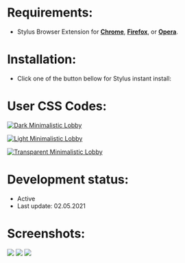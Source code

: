 # Requirements:
 - Stylus Browser Extension for [**Chrome**](https://chrome.google.com/webstore/detail/stylus/clngdbkpkpeebahjckkjfobafhncgmne), [**Firefox**](https://addons.mozilla.org/en-US/firefox/addon/styl-us/), or [**Opera**](https://addons.opera.com/en/extensions/details/stylus/).

# Installation:
 - Click one of the button bellow for Stylus instant install:

# User CSS Codes:
[![Dark Minimalistic Lobby](https://img.shields.io/badge/Instant%20install%20-%20Dark%20Minimalistic%20Lobby-2B2721.svg?style=popout&logoColor=000000&labelColor=B58863&logo=lichess)](https://raw.githubusercontent.com/MadameSolette/Stylus/master/lichess.org/dark-minimalistic-lobby.user.css)

[![Light Minimalistic Lobby](https://img.shields.io/badge/Instant%20install%20-%20Light%20Minimalistic%20Lobby-FFFFFF.svg?style=popout&logoColor=000000&labelColor=B58863&logo=lichess)](https://raw.githubusercontent.com/MadameSolette/Stylus/master/lichess.org/light-minimalistic-lobby.user.css)

[![Transparent Minimalistic Lobby](https://img.shields.io/badge/Instant%20install%20-%20Transparent%20Minimalistic%20Lobby-D6D5D3.svg?style=popout&logoColor=000000&labelColor=B58863&logo=lichess)](https://raw.githubusercontent.com/MadameSolette/Stylus/master/lichess.org/transparent-minimalistic-lobby.user.css)

# Development status:
 - Active
 - Last update: 02.05.2021

# Screenshots:
<image src="https://raw.githubusercontent.com/MadameSolette/Stylus/master/lichess.org/images/screenshots/dark-minimalistic-lobby.png">
 
<image src="https://raw.githubusercontent.com/MadameSolette/Stylus/master/lichess.org/images/screenshots/light-minimalistic-lobby.png">
 
<image src="https://raw.githubusercontent.com/MadameSolette/Stylus/master/lichess.org/images/screenshots/transparent-minimalistic-lobby.png">
